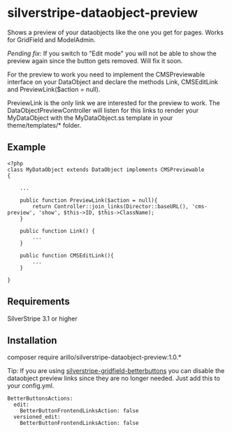 # silverstripe-dataobject-preview

Shows a preview of your dataobjects like the one you get for pages. Works for GridField and ModelAdmin.

_Pending fix_: If you switch to "Edit mode" you will not be able to show the preview again since the button gets removed. Will fix it soon.

For the preview to work you need to implement the CMSPreviewable interface on your DataObject and declare the methods Link, CMSEditLink and PreviewLink($action = null).

PreviewLink is the only link we are interested for the preview to work. The DataObjectPreviewController will listen for this links to render your MyDataObject with the MyDataObject.ss template in your theme/templates/* folder.

## Example
```
<?php
class MyDataObject extends DataObject implements CMSPreviewable
{

	...

	public function PreviewLink($action = null){
		return Controller::join_links(Director::baseURL(), 'cms-preview', 'show', $this->ID, $this->ClassName);
	}

    public function Link() {
        ...
    }

	public function CMSEditLink(){
		...
	}

}
```

## Requirements

SilverStripe 3.1 or higher

## Installation

composer require arillo/silverstripe-dataobject-preview:1.0.*

Tip: If you are using [silverstripe-gridfield-betterbuttons](https://github.com/unclecheese/silverstripe-gridfield-betterbuttons) you can disable the dataobject preview links since they are no longer needed. Just add this to your config.yml.

```
BetterButtonsActions:
  edit:
    BetterButtonFrontendLinksAction: false
  versioned_edit:
    BetterButtonFrontendLinksAction: false
```
